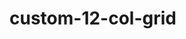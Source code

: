 # custom-12-col-grid

<!-- headings
paragraphs
text colors
background colors
text color shades
bg color shades
font weights
padding
margin

-->
